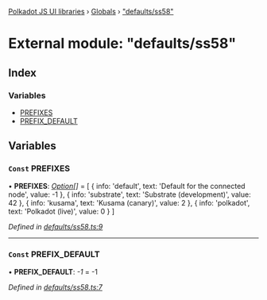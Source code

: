 [Polkadot JS UI libraries](../README.md) › [Globals](../globals.md) › ["defaults/ss58"](_defaults_ss58_.md)

# External module: "defaults/ss58"

## Index

### Variables

* [PREFIXES](_defaults_ss58_.md#const-prefixes)
* [PREFIX_DEFAULT](_defaults_ss58_.md#const-prefix_default)

## Variables

### `Const` PREFIXES

• **PREFIXES**: *[Option](_types_.md#option)[]* = [
  {
    info: 'default',
    text: 'Default for the connected node',
    value: -1
  },
  {
    info: 'substrate',
    text: 'Substrate (development)',
    value: 42
  },
  {
    info: 'kusama',
    text: 'Kusama (canary)',
    value: 2
  },
  {
    info: 'polkadot',
    text: 'Polkadot (live)',
    value: 0
  }
]

*Defined in [defaults/ss58.ts:9](https://github.com/polkadot-js/ui/blob/8865d2a2/packages/ui-settings/src/defaults/ss58.ts#L9)*

___

### `Const` PREFIX_DEFAULT

• **PREFIX_DEFAULT**: *-1* = -1

*Defined in [defaults/ss58.ts:7](https://github.com/polkadot-js/ui/blob/8865d2a2/packages/ui-settings/src/defaults/ss58.ts#L7)*
